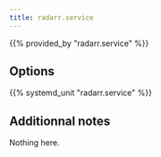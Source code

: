 ```yaml
---
title: radarr.service
---
```


{{% provided_by "radarr.service" %}}

## Options

{{% systemd_unit "radarr.service" %}}

## Additionnal notes

Nothing here.